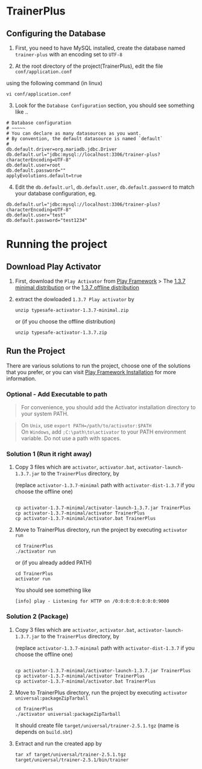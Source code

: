 # TrainerPlus

## Configuring the Database
  1.  First, you need to have MySQL installed, create the database named `trainer-plus` with an encoding set to `UTF-8`

  2.  At the root directory of the project(TrainerPlus), edit the file `conf/application.conf`

  using the following command (in linux)
  ```
  vi conf/application.conf
  ```

  3.  Look for the `Database Configuration` section, you should see something like ..
  ```
  # Database configuration
  # ~~~~~
  # You can declare as many datasources as you want.
  # By convention, the default datasource is named `default`
  #
  db.default.driver=org.mariadb.jdbc.Driver
  db.default.url="jdbc:mysql://localhost:3306/trainer-plus?characterEncoding=UTF-8"
  db.default.user=root
  db.default.password=""
  applyEvolutions.default=true
  ```

  4.  Edit the `db.default.url`, `db.default.user`, `db.default.password` to match your database configuration, eg.
  ```
  db.default.url="jdbc:mysql://localhost:3306/trainer-plus?characterEncoding=UTF-8"
  db.default.user="test"
  db.default.password="test1234"
  ```

# Running the project

## Download Play Activator
  1.  First, download the `Play Activator` from [Play Framework](https://www.playframework.com/download)
    > The [1.3.7 minimal distribution](https://downloads.typesafe.com/typesafe-activator/1.3.7/typesafe-activator-1.3.7-minimal.zip) or the [1.3.7 offline distribution](https://downloads.typesafe.com/typesafe-activator/1.3.7/typesafe-activator-1.3.7.zip)

  2.  extract the dowloaded `1.3.7 Play activator` by

      ```
      unzip typesafe-activator-1.3.7-minimal.zip
      ```
      or (if you choose the offline distribution)

      ```
      unzip typesafe-activator-1.3.7.zip
      ```

## Run the Project

  There are various solutions to run the project, choose one of the solutions that you prefer, or you can visit [Play Framework Installation](https://www.playframework.com/documentation/2.4.x/Installing) for more information.

  ### Optional - Add Executable to path
  > For convenience, you should add the Activator installation directory to your system PATH.

  >On `Unix`, use `export PATH=/path/to/activator:$PATH`   
  >On `Windows`, add `;C:\path\to\activator` to your PATH environment variable. Do not use a path with spaces.

### Solution 1 (Run it right away)
  1.  Copy 3 files which are `activator`, `activator.bat`, `activator-launch-1.3.7.jar` to the `TrainerPlus` directory, by

      (replace `activator-1.3.7-minimal` path with `activator-dist-1.3.7` if you choose the offline one)
      ```

      cp activator-1.3.7-minimal/activator-launch-1.3.7.jar TrainerPlus
      cp activator-1.3.7-minimal/activator TrainerPlus
      cp activator-1.3.7-minimal/activator.bat TrainerPlus
      ```

  2.  Move to TrainerPlus directory, run the project by executing `activator run`

      ```
      cd TrainerPlus
      ./activator run
      ```

      or (if you already added PATH)
      ```
      cd TrainerPlus
      activator run
      ```

      You should see something like
      ```
      [info] play - Listening for HTTP on /0:0:0:0:0:0:0:0:9000
      ```

### Solution 2 (Package)

  1.  Copy 3 files which are `activator`, `activator.bat`, `activator-launch-1.3.7.jar` to the `TrainerPlus` directory, by

      (replace `activator-1.3.7-minimal` path with `activator-dist-1.3.7` if you choose the offline one)
      ```

      cp activator-1.3.7-minimal/activator-launch-1.3.7.jar TrainerPlus
      cp activator-1.3.7-minimal/activator TrainerPlus
      cp activator-1.3.7-minimal/activator.bat TrainerPlus
      ```

  2.  Move to TrainerPlus directory, run the project by executing `activator universal:packageZipTarball`

      ```
      cd TrainerPlus
      ./activator universal:packageZipTarball
      ```

      It should create file `target/universal/trainer-2.5.1.tgz` (name is depends on `build.sbt`)

  3.  Extract and run the created app by

      ```
      tar xf target/universal/trainer-2.5.1.tgz
      target/universal/trainer-2.5.1/bin/trainer
      ```
